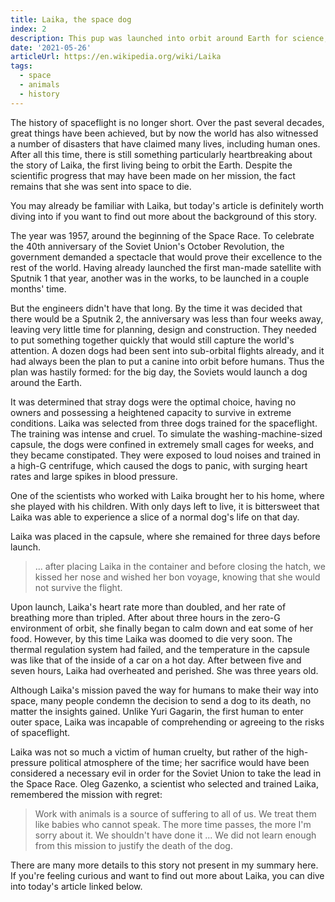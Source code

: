 ```yaml
---
title: Laika, the space dog
index: 2
description: This pup was launched into orbit around Earth for science, but it came at a great cost.
date: '2021-05-26'
articleUrl: https://en.wikipedia.org/wiki/Laika
tags:
  - space
  - animals
  - history
---
```


The history of spaceflight is no longer short. Over the past several decades, great things have been achieved, but by now the world has also witnessed a number of disasters that have claimed many lives, including human ones. After all this time, there is still something particularly heartbreaking about the story of Laika, the first living being to orbit the Earth. Despite the scientific progress that may have been made on her mission, the fact remains that she was sent into space to die.

You may already be familiar with Laika, but today's article is definitely worth diving into if you want to find out more about the background of this story.

The year was 1957, around the beginning of the Space Race. To celebrate the 40th anniversary of the Soviet Union's October Revolution, the government demanded a spectacle that would prove their excellence to the rest of the world. Having already launched the first man-made satellite with Sputnik 1 that year, another was in the works, to be launched in a couple months' time.

But the engineers didn't have that long. By the time it was decided that there would be a Sputnik 2, the anniversary was less than four weeks away, leaving very little time for planning, design and construction. They needed to put something together quickly that would still capture the world's attention. A dozen dogs had been sent into sub-orbital flights already, and it had always been the plan to put a canine into orbit before humans. Thus the plan was hastily formed: for the big day, the Soviets would launch a dog around the Earth.

It was determined that stray dogs were the optimal choice, having no owners and possessing a heightened capacity to survive in extreme conditions. Laika was selected from three dogs trained for the spaceflight. The training was intense and cruel. To simulate the washing-machine-sized capsule, the dogs were confined in extremely small cages for weeks, and they became constipated. They were exposed to loud noises and trained in a high-G centrifuge, which caused the dogs to panic, with surging heart rates and large spikes in blood pressure.

One of the scientists who worked with Laika brought her to his home, where she played with his children. With only days left to live, it is bittersweet that Laika was able to experience a slice of a normal dog's life on that day.

Laika was placed in the capsule, where she remained for three days before launch.

> ... after placing Laika in the container and before closing the hatch, we kissed her nose and wished her bon voyage, knowing that she would not survive the flight.

Upon launch, Laika's heart rate more than doubled, and her rate of breathing more than tripled. After about three hours in the zero-G environment of orbit, she finally began to calm down and eat some of her food. However, by this time Laika was doomed to die very soon. The thermal regulation system had failed, and the temperature in the capsule was like that of the inside of a car on a hot day. After between five and seven hours, Laika had overheated and perished. She was three years old.

Although Laika's mission paved the way for humans to make their way into space, many people condemn the decision to send a dog to its death, no matter the insights gained. Unlike Yuri Gagarin, the first human to enter outer space, Laika was incapable of comprehending or agreeing to the risks of spaceflight. 

Laika was not so much a victim of human cruelty, but rather of the high-pressure political atmosphere of the time; her sacrifice would have been considered a necessary evil in order for the Soviet Union to take the lead in the Space Race. Oleg Gazenko, a scientist who selected and trained Laika, remembered the mission with regret:

> Work with animals is a source of suffering to all of us. We treat them like babies who cannot speak. The more time passes, the more I'm sorry about it. We shouldn't have done it ... We did not learn enough from this mission to justify the death of the dog.

There are many more details to this story not present in my summary here. If you're feeling curious and want to find out more about Laika, you can dive into today's article linked below. 